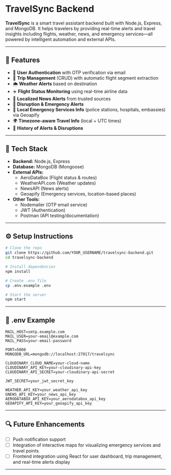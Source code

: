  

# TravelSync Backend

**TravelSync** is a smart travel assistant backend built with Node.js, Express, and MongoDB. It helps travelers by providing real-time alerts and travel insights including flights, weather, news, and emergency services—all powered by intelligent automation and external APIs.

---

## 🚀 Features

- 🔐 **User Authentication** with OTP verification via email
- 🛫 **Trip Management** (CRUD) with automatic flight segment extraction
- 🌦️ **Weather Alerts** based on destination
- ✈️ **Flight Status Monitoring** using real-time airline data
- 📰 **Localized News Alerts** from trusted sources
- 🚨 **Disruption & Emergency Alerts**
- 🧭 **Local Emergency Services Info** (police stations, hospitals, embassies) via Geoapify
- 🌍 **Timezone-aware Travel Info** (local + UTC times)
- 📜 **History of Alerts & Disruptions**

---

## 🧱 Tech Stack

- **Backend:** Node.js, Express
- **Database:** MongoDB (Mongoose)
- **External APIs:**
  - AeroDataBox (Flight status & routes)
  - WeatherAPI.com (Weather updates)
  - NewsAPI (News alerts)
  - Geoapify (Emergency services, location-based places)
- **Other Tools:**
  - Nodemailer (OTP email service)
  - JWT (Authentication)
  - Postman (API testing/documentation)

---

## ⚙️ Setup Instructions

```bash
# Clone the repo
git clone https://github.com/YOUR_USERNAME/travelsync-backend.git
cd travelsync-backend

# Install dependencies
npm install

# Create .env file
cp .env.example .env

# Start the server
npm start
```

---

## 📄 .env Example

```env
MAIL_HOST=smtp.example.com
MAIL_USER=your-email@example.com
MAIL_PASS=your-email-password

PORT=5000
MONGODB_URL=mongodb://localhost:27017/travelsync

CLOUDINARY_CLOUD_NAME=your-cloud-name
CLOUDINARY_API_KEY=your-cloudinary-api-key
CLOUDINARY_API_SECRET=your-cloudinary-api-secret

JWT_SECRET=your_jwt_secret_key

WEATHER_API_KEY=your_weather_api_key
GNEWS_API_KEY=your_news_api_key
AERODATABOX_API_KEY=your_aerodatabox_api_key
GEOAPIFY_API_KEY=your_geoapify_api_key

```

---

## 🔍 Future Enhancements

- [ ] Push notification support
- [ ] Integration of interactive maps for visualizing emergency services and travel points
- [ ] Frontend integration using React for user dashboard, trip management, and real-time alerts display

---


